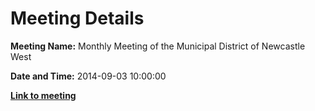 # Meeting Details

**Meeting Name:** Monthly Meeting of the Municipal District of Newcastle West

**Date and Time:** 2014-09-03 10:00:00

**<a href="https://www.limerick.ie/council/whats-on/monthly-meeting-municipal-district-newcastle-west-11" target="_blank">Link to meeting</a>**
